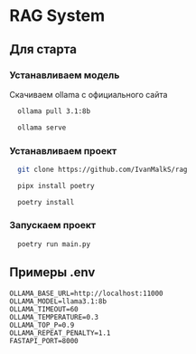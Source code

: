 # RAG System

## Для старта

### Устанавливаем модель
Скачиваем ollama с официального сайта
```bash 
  ollama pull 3.1:8b
```
```bash 
  ollama serve
```
### Устанавливаем проект
```bash 
  git clone https://github.com/IvanMalkS/rag
```
```bash
  pipx install poetry
```
```bash
  poetry install
```
### Запускаем проект
```bash
  poetry run main.py
```

## Примеры .env

```env
OLLAMA_BASE_URL=http://localhost:11000
OLLAMA_MODEL=llama3.1:8b
OLLAMA_TIMEOUT=60
OLLAMA_TEMPERATURE=0.3
OLLAMA_TOP_P=0.9
OLLAMA_REPEAT_PENALTY=1.1
FASTAPI_PORT=8000
```
